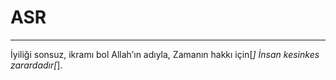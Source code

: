 # ASR
---
İyiliği sonsuz, ikramı bol Allah’ın adıyla,
Zamanın hakkı için[*]
İnsan kesinkes zarardadır[*].